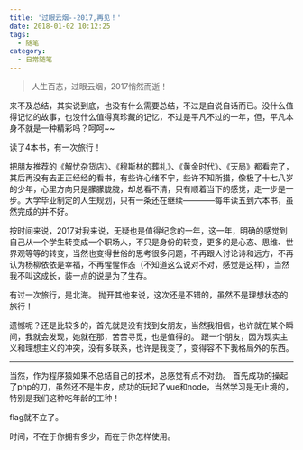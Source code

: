 ```yaml
---
title: '过眼云烟--2017,再见！'
date: 2018-01-02 10:12:25
tags:
  - 随笔
category:
  - 日常随笔
---
```

> 人生百态，过眼云烟，2017悄然而逝！

来不及总结，其实说到底，也没有什么需要总结，不过是自说自话而已。没什么值得记忆的故事，也没什么值得真珍藏的记忆，不过是平凡不过的一年，但，平凡本身不就是一种精彩吗？呵呵~~
<!-- more -->

读了4本书，有一次旅行！

把朋友推荐的《解忧杂货店》、《穆斯林的葬礼》、《黄金时代》、《天局》都看完了，其后再没有去正正经经的看书，有些许心绪不宁，些许不知所措，像极了十七八岁的少年，心里方向只是朦朦胧胧，却总看不清，只有顺着当下的感觉，走一步是一步。大学毕业制定的人生规划，只有一条还在继续————每年读五到六本书，虽然完成的并不好。

按时间来说，2017对我来说，无疑也是值得纪念的一年，这一年，明确的感觉到自己从一个学生转变成一个职场人，不只是身份的转变，更多的是心态、思维、世界观等等的转变，当然也变得世俗的思考很多问题，不再跟人讨论诗和远方，不再认为杨柳依依是幸福，不再惺惺作态（不知道这么说对不对，感觉是这样），当然我不叫这成长，装一点的说是为了生存。

有过一次旅行，是北海。
抛开其他来说，这次还是不错的，虽然不是理想状态的旅行！

遗憾呢？还是比较多的，首先就是没有找到女朋友，当然我相信，也许就在某个瞬间，我就会发现，她就在那，苦苦寻觅，也是值得的。
跟一个朋友，因为现实主义和理想主义的冲突，没有多联系，也许是我变了，变得容不下我格局外的东西。

---

当然，作为程序猿如果不总结自己的技术，总感觉有点不对劲。
首先成功的操起了php的刀，虽然还不是牛皮，成功的玩起了vue和node，当然学习是无止境的，特别是我们这种吃年龄的工种！

flag就不立了。

时间，不在于你拥有多少，而在于你怎样使用。
